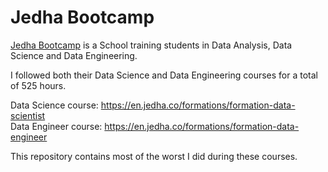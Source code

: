 # Jedha Bootcamp

[Jedha Bootcamp](https://en.jedha.co/) is a School training students in Data Analysis, Data Science and Data Engineering.  
  
I followed both their Data Science and Data Engineering courses for a total of 525 hours.  
  
Data Science course: https://en.jedha.co/formations/formation-data-scientist  
Data Engineer course: https://en.jedha.co/formations/formation-data-engineer  
  
This repository contains most of the worst I did during these courses.
